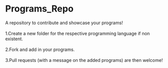 # Programs_Repo
A repository to contribute and showcase your programs!
<br><br>
1.Create a new folder for the respective programming language if non existent.
<br><br>
2.Fork and add in your programs.
<br><br>
3.Pull requests (with a message on the added programs) are then welcome!
